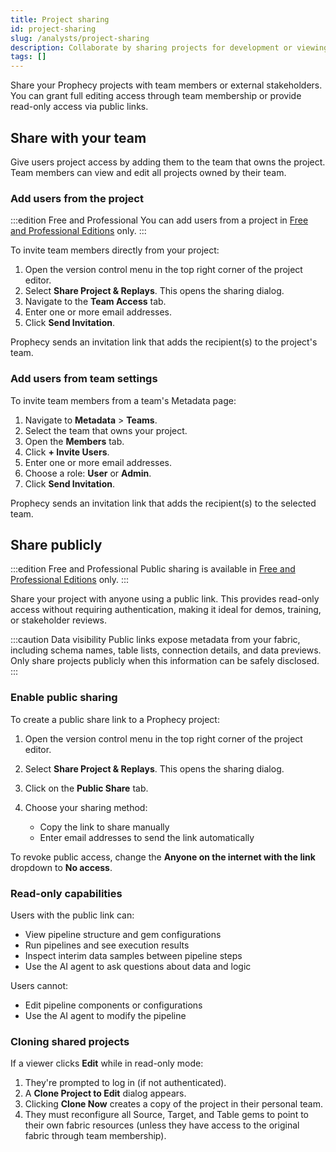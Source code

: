 ```yaml
---
title: Project sharing
id: project-sharing
slug: /analysts/project-sharing
description: Collaborate by sharing projects for development or viewing
tags: []
---
```


Share your Prophecy projects with team members or external stakeholders. You can grant full editing access through team membership or provide read-only access via public links.

## Share with your team

Give users project access by adding them to the team that owns the project. Team members can view and edit all projects owned by their team.

### Add users from the project

:::edition Free and Professional
You can add users from a project in [Free and Professional Editions](/getting-started/editions/) only.
:::

To invite team members directly from your project:

1. Open the version control menu in the top right corner of the project editor.
1. Select **Share Project & Replays**. This opens the sharing dialog.
1. Navigate to the **Team Access** tab.
1. Enter one or more email addresses.
1. Click **Send Invitation**.

Prophecy sends an invitation link that adds the recipient(s) to the project's team.

### Add users from team settings

To invite team members from a team's Metadata page:

1. Navigate to **Metadata** > **Teams**.
1. Select the team that owns your project.
1. Open the **Members** tab.
1. Click **+ Invite Users**.
1. Enter one or more email addresses.
1. Choose a role: **User** or **Admin**.
1. Click **Send Invitation**.

Prophecy sends an invitation link that adds the recipient(s) to the selected team.

## Share publicly

:::edition Free and Professional
Public sharing is available in [Free and Professional Editions](/getting-started/editions/) only.
:::

Share your project with anyone using a public link. This provides read-only access without requiring authentication, making it ideal for demos, training, or stakeholder reviews.

:::caution Data visibility
Public links expose metadata from your fabric, including schema names, table lists, connection details, and data previews. Only share projects publicly when this information can be safely disclosed.
:::

### Enable public sharing

To create a public share link to a Prophecy project:

1. Open the version control menu in the top right corner of the project editor.
1. Select **Share Project & Replays**. This opens the sharing dialog.
1. Click on the **Public Share** tab.
1. Choose your sharing method:

   - Copy the link to share manually
   - Enter email addresses to send the link automatically

To revoke public access, change the **Anyone on the internet with the link** dropdown to **No access**.

### Read-only capabilities

Users with the public link can:

- View pipeline structure and gem configurations
- Run pipelines and see execution results
- Inspect interim data samples between pipeline steps
- Use the AI agent to ask questions about data and logic

Users cannot:

- Edit pipeline components or configurations
- Use the AI agent to modify the pipeline

### Cloning shared projects

If a viewer clicks **Edit** while in read-only mode:

1. They're prompted to log in (if not authenticated).
2. A **Clone Project to Edit** dialog appears.
3. Clicking **Clone Now** creates a copy of the project in their personal team.
4. They must reconfigure all Source, Target, and Table gems to point to their own fabric resources (unless they have access to the original fabric through team membership).
